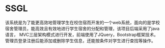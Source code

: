 # SSGL
该系统是为了能更高效地管理学生在校住宿而开发的一个web系统，面向的是学校宿舍管理员，能高效且有效地进行学生宿舍的分配和管理，该项目后端采用了java语言， MVC三层架构模式进行开发，前端使用了JQuery，Bootstrap框架技术。管理员登录注册后能添加或删除学生信息，还能按条件对学生进行查找等操作。
